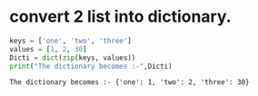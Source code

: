 # convert 2 list into dictionary.


```python
keys = ['one', 'two', 'three']
values = [1, 2, 30]
Dicti = dict(zip(keys, values))
print("The dictionary becomes :-",Dicti)
```

    The dictionary becomes :- {'one': 1, 'two': 2, 'three': 30}
    


```python

```
